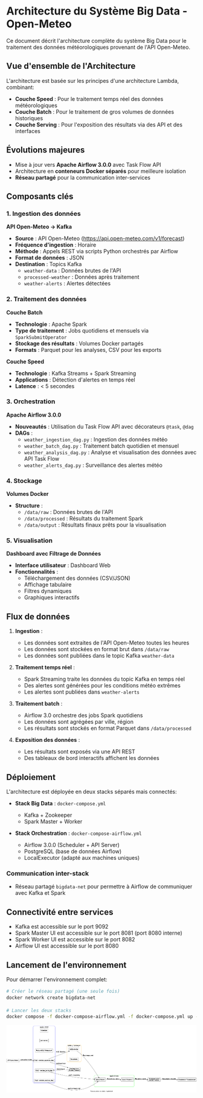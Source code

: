 # Architecture du Système Big Data - Open-Meteo

Ce document décrit l'architecture complète du système Big Data pour le traitement des données météorologiques provenant de l'API Open-Meteo.

## Vue d'ensemble de l'Architecture

L'architecture est basée sur les principes d'une architecture Lambda, combinant:
- **Couche Speed** : Pour le traitement temps réel des données météorologiques
- **Couche Batch** : Pour le traitement de gros volumes de données historiques
- **Couche Serving** : Pour l'exposition des résultats via des API et des interfaces

## Évolutions majeures
- Mise à jour vers **Apache Airflow 3.0.0** avec Task Flow API
- Architecture en **conteneurs Docker séparés** pour meilleure isolation
- **Réseau partagé** pour la communication inter-services

## Composants clés

### 1. Ingestion des données

**API Open-Meteo → Kafka**

- **Source** : API Open-Meteo (https://api.open-meteo.com/v1/forecast)
- **Fréquence d'ingestion** : Horaire
- **Méthode** : Appels REST via scripts Python orchestrés par Airflow
- **Format de données** : JSON
- **Destination** : Topics Kafka
  - `weather-data` : Données brutes de l'API
  - `processed-weather` : Données après traitement
  - `weather-alerts` : Alertes détectées

### 2. Traitement des données

**Couche Batch**
- **Technologie** : Apache Spark
- **Type de traitement** : Jobs quotidiens et mensuels via `SparkSubmitOperator`
- **Stockage des résultats** : Volumes Docker partagés
- **Formats** : Parquet pour les analyses, CSV pour les exports

**Couche Speed**
- **Technologie** : Kafka Streams + Spark Streaming
- **Applications** : Détection d'alertes en temps réel
- **Latence** : < 5 secondes

### 3. Orchestration

**Apache Airflow 3.0.0**
- **Nouveautés** : Utilisation du Task Flow API avec décorateurs `@task`, `@dag`
- **DAGs** :
  - `weather_ingestion_dag.py` : Ingestion des données météo
  - `weather_batch_dag.py` : Traitement batch quotidien et mensuel
  - `weather_analysis_dag.py` : Analyse et visualisation des données avec API Task Flow
  - `weather_alerts_dag.py` : Surveillance des alertes météo

### 4. Stockage

**Volumes Docker**
- **Structure** :
  - `/data/raw` : Données brutes de l'API
  - `/data/processed` : Résultats du traitement Spark
  - `/data/output` : Résultats finaux prêts pour la visualisation

### 5. Visualisation

**Dashboard avec Filtrage de Données**
- **Interface utilisateur** : Dashboard Web
- **Fonctionnalités** :
  - Téléchargement des données (CSV/JSON)
  - Affichage tabulaire
  - Filtres dynamiques
  - Graphiques interactifs

## Flux de données

1. **Ingestion** : 
   - Les données sont extraites de l'API Open-Meteo toutes les heures
   - Les données sont stockées en format brut dans `/data/raw`
   - Les données sont publiées dans le topic Kafka `weather-data`

2. **Traitement temps réel** :
   - Spark Streaming traite les données du topic Kafka en temps réel
   - Des alertes sont générées pour les conditions météo extrêmes
   - Les alertes sont publiées dans `weather-alerts`

3. **Traitement batch** :
   - Airflow 3.0 orchestre des jobs Spark quotidiens
   - Les données sont agrégées par ville, région
   - Les résultats sont stockés en format Parquet dans `/data/processed`

4. **Exposition des données** :
   - Les résultats sont exposés via une API REST
   - Des tableaux de bord interactifs affichent les données

## Déploiement

L'architecture est déployée en deux stacks séparés mais connectés:

- **Stack Big Data** : `docker-compose.yml`
  - Kafka + Zookeeper
  - Spark Master + Worker

- **Stack Orchestration** : `docker-compose-airflow.yml`
  - Airflow 3.0.0 (Scheduler + API Server)
  - PostgreSQL (base de données Airflow)
  - LocalExecutor (adapté aux machines uniques)

### Communication inter-stack
- Réseau partagé `bigdata-net` pour permettre à Airflow de communiquer avec Kafka et Spark

## Connectivité entre services

- Kafka est accessible sur le port 9092
- Spark Master UI est accessible sur le port 8081 (port 8080 interne)
- Spark Worker UI est accessible sur le port 8082
- Airflow UI est accessible sur le port 8080

## Lancement de l'environnement

Pour démarrer l'environnement complet:

```bash
# Créer le réseau partagé (une seule fois)
docker network create bigdata-net

# Lancer les deux stacks
docker compose -f docker-compose-airflow.yml -f docker-compose.yml up -d
```
![Architecture technique du projet](./implementation_architecture_rect-1.png)
